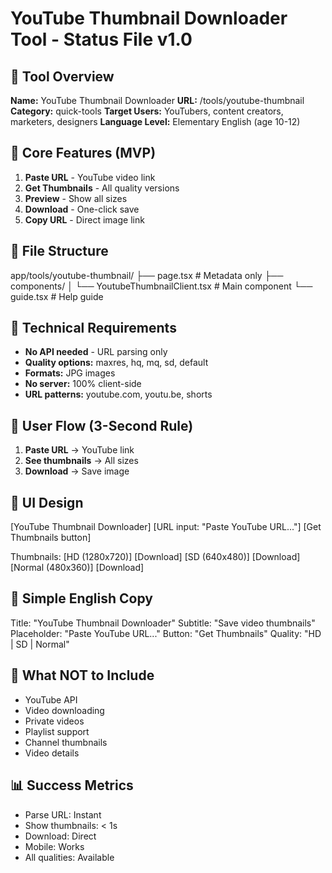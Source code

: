 # YouTube Thumbnail Downloader Tool - Status File v1.0

## 📌 Tool Overview

**Name:** YouTube Thumbnail Downloader
**URL:** /tools/youtube-thumbnail
**Category:** quick-tools
**Target Users:** YouTubers, content creators, marketers, designers
**Language Level:** Elementary English (age 10-12)

## 🎯 Core Features (MVP)

1. **Paste URL** - YouTube video link
2. **Get Thumbnails** - All quality versions
3. **Preview** - Show all sizes
4. **Download** - One-click save
5. **Copy URL** - Direct image link

## 📁 File Structure

app/tools/youtube-thumbnail/
├── page.tsx # Metadata only
├── components/
│ └── YoutubeThumbnailClient.tsx # Main component
└── guide.tsx # Help guide

## 🔧 Technical Requirements

- **No API needed** - URL parsing only
- **Quality options:** maxres, hq, mq, sd, default
- **Formats:** JPG images
- **No server:** 100% client-side
- **URL patterns:** youtube.com, youtu.be, shorts

## 💭 User Flow (3-Second Rule)

1. **Paste URL** → YouTube link
2. **See thumbnails** → All sizes
3. **Download** → Save image

## 🎨 UI Design

[YouTube Thumbnail Downloader]
[URL input: "Paste YouTube URL..."]
[Get Thumbnails button]

Thumbnails:
[HD (1280x720)] [Download]
[SD (640x480)] [Download]
[Normal (480x360)] [Download]

## 📝 Simple English Copy

Title: "YouTube Thumbnail Downloader"
Subtitle: "Save video thumbnails"
Placeholder: "Paste YouTube URL..."
Button: "Get Thumbnails"
Quality: "HD | SD | Normal"

## 🚫 What NOT to Include

- YouTube API
- Video downloading
- Private videos
- Playlist support
- Channel thumbnails
- Video details

## 📊 Success Metrics

- Parse URL: Instant
- Show thumbnails: < 1s
- Download: Direct
- Mobile: Works
- All qualities: Available
